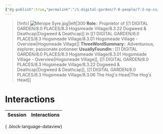 ```yaml
---
{"dg-publish":true,"permalink":"/1-digital-garden/7-0-people/7-3-np-cs/merope-syre/","tags":["#person","#hogsmeade","#hogsmeade-resident","#shopkeeper"]}
---
```


>[!info] 
>![Merope Syre.jpg|left|300](/img/user/1%20DIGITAL%20GARDEN/7.0%20PEOPLE/7.3%20NPCs/Headshots/Merope%20Syre.jpg)
>**Role**:: Proprietor of [[1 DIGITAL GARDEN/8.0 PLACES/8.3 Hogsmeade Village/8.3.22 Dogweed & Deathcap\|Dogweed & Deathcap]] in [[1 DIGITAL GARDEN/8.0 PLACES/8.3 Hogsmeade Village/8.3.01 Hogsmeade Village - Overview\|Hogsmeade Village]]
>**ThreeWordSummary**:: Adventurous, explorer, passionate potioneer
>**UsuallyFoundIn**:: [[1 DIGITAL GARDEN/8.0 PLACES/8.3 Hogsmeade Village/8.3.01 Hogsmeade Village - Overview\|Hogsmeade Village]], [[1 DIGITAL GARDEN/8.0 PLACES/8.3 Hogsmeade Village/8.3.22 Dogweed & Deathcap\|Dogweed & Deathcap]], [[1 DIGITAL GARDEN/8.0 PLACES/8.3 Hogsmeade Village/8.3.06 The Hog's Head\|The Hog's Head]]

# Interactions

| Session | Interactions |
| ------- | ------------ |

{ .block-language-dataview}
